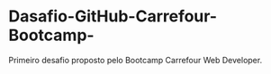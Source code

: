 # Dasafio-GitHub-Carrefour-Bootcamp-
Primeiro desafio proposto pelo Bootcamp Carrefour Web Developer.

